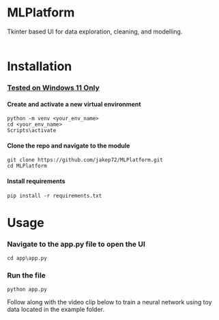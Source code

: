 # MLPlatform
Tkinter based UI for data exploration, cleaning, and modelling. 
<br></br>

# Installation
### <ins>Tested on Windows 11 Only</ins>

#### Create and activate a new virtual environment

    python -m venv <your_env_name>
    cd <your_env_name>
    Scripts\activate

#### Clone the repo and navigate to the module
    git clone https://github.com/jakep72/MLPlatform.git
    cd MLPlatform

#### Install requirements
    pip install -r requirements.txt


# Usage
### Navigate to the app.py file to open the UI
    cd app\app.py
### Run the file 
    python app.py

Follow along with the video clip below to train a neural network using toy data located in the example folder.


<br></br>
